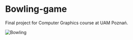 # Bowling-game
Final project for Computer Graphics course at UAM Poznań.


![Bowling](https://i.imgur.com/JmE94pD.gif)

